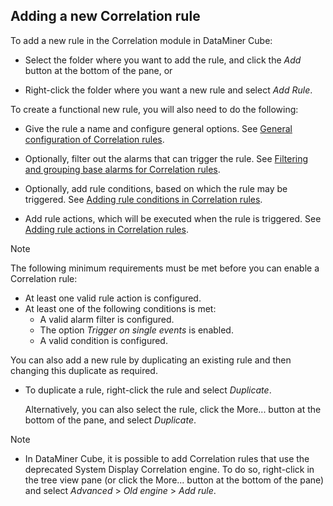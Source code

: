## Adding a new Correlation rule

To add a new rule in the Correlation module in DataMiner Cube:

- Select the folder where you want to add the rule, and click the *Add* button at the bottom of the pane, or

- Right-click the folder where you want a new rule and select *Add Rule*.

To create a functional new rule, you will also need to do the following:

- Give the rule a name and configure general options. See [General configuration of Correlation rules](General_configuration_of_Correlation_rules.md).

- Optionally, filter out the alarms that can trigger the rule. See [Filtering and grouping base alarms for Correlation rules](Filtering_and_grouping_base_alarms_for_Correlation_rules.md).

- Optionally, add rule conditions, based on which the rule may be triggered. See [Adding rule conditions in Correlation rules](Adding_rule_conditions_in_Correlation_rules.md).

- Add rule actions, which will be executed when the rule is triggered. See [Adding rule actions in Correlation rules](Adding_rule_actions_in_Correlation_rules.md).

> [!NOTE]
> The following minimum requirements must be met before you can enable a Correlation rule:
> -  At least one valid rule action is configured.
> -  At least one of the following conditions is met:
>     - A valid alarm filter is configured.
>     - The option *Trigger on single events* is enabled.
>     - A valid condition is configured.

You can also add a new rule by duplicating an existing rule and then changing this duplicate as required.

- To duplicate a rule, right-click the rule and select *Duplicate*.

    Alternatively, you can also select the rule, click the More... button at the bottom of the pane, and select *Duplicate*.

> [!NOTE]
> -  In DataMiner Cube, it is possible to add Correlation rules that use the deprecated System Display Correlation engine. To do so, right-click in the tree view pane (or click the More... button at the bottom of the pane) and select *Advanced* > *Old engine* > *Add rule*.
>
